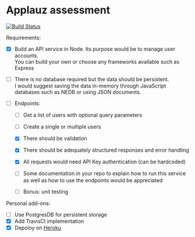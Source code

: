# Applauz assessment

[![Build Status](https://travis-ci.org/JohnnyLin-a/applauz_assessment.svg?branch=main)](https://travis-ci.org/JohnnyLin-a/applauz_assessment)

Requirements:
- [x] Build an API service in Node. Its purpose would be to manage user accounts. \
        You can build your own or choose any frameworks available such as Express
- [ ] There is no database required but the data should be persistent. \
        I would suggest saving the data in-memory through JavaScript databases such as NEDB or using JSON documents.

- [ ] Endpoints:
    - [ ] Get a list of users with optional query parameters
    - [ ] Create a single or multiple users
    - [x] There should be validation
    - [x] There should be adequately structured responses and error handling
    - [x] All requests would need API Key authentication (can be hardcoded)
    - [ ] Some documentation in your repo to explain how to run this service \
                as well as how to use the endpoints would be appreciated
    - [ ] Bonus: unit testing


Personal add-ons:
- [ ] Use PostgresDB for persistent storage
- [x] Add TravisCI implementation
- [x] Depoloy on [Heroku](https://applauz-express-assessment.herokuapp.com/)
